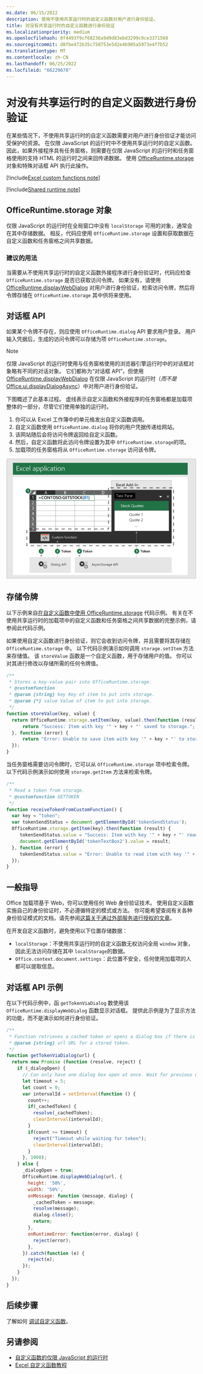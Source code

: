 ```yaml
---
ms.date: 06/15/2022
description: 使用不使用共享运行时的自定义函数对用户进行身份验证。
title: 对没有共享运行时的自定义函数进行身份验证
ms.localizationpriority: medium
ms.openlocfilehash: 0f4493f9cf68236a9d9d83ebd3299c9ce3371560
ms.sourcegitcommit: d8fbe472b35c758753e5d2e4b905a5973e4f7b52
ms.translationtype: MT
ms.contentlocale: zh-CN
ms.lasthandoff: 06/25/2022
ms.locfileid: "66229678"
---
```

# <a name="authentication-for-custom-functions-without-a-shared-runtime"></a>对没有共享运行时的自定义函数进行身份验证

在某些情况下，不使用共享运行时的自定义函数需要对用户进行身份验证才能访问受保护的资源。 在仅限 JavaScript 的运行时中不使用共享运行时的自定义函数。 因此，如果外接程序具有任务窗格，则需要在仅限 JavaScript 的运行时和任务窗格使用的支持 HTML 的运行时之间来回传递数据。 使用 [OfficeRuntime.storage](/javascript/api/office-runtime/officeruntime.storage) 对象和特殊对话框 API 执行此操作。

[!include[Excel custom functions note](../includes/excel-custom-functions-note.md)]

[!include[Shared runtime note](../includes/shared-runtime-note.md)]

## <a name="officeruntimestorage-object"></a>OfficeRuntime.storage 对象

仅限 JavaScript 的运行时在全局窗口中没有 `localStorage` 可用的对象，通常会在其中存储数据。 相反，代码应使用 `OfficeRuntime.storage` 设置和获取数据在自定义函数和任务窗格之间共享数据。

### <a name="suggested-usage"></a>建议的用法

当需要从不使用共享运行时的自定义函数外接程序进行身份验证时，代码应检查 `OfficeRuntime.storage` 是否已获取访问令牌。 如果没有，请使用 [OfficeRuntime.displayWebDialog](/javascript/api/office-runtime#office-runtime-officeruntime-displaywebdialog-function(1)) 对用户进行身份验证，检索访问令牌，然后将令牌存储在 `OfficeRuntime.storage` 其中供将来使用。

## <a name="dialog-api"></a>对话框 API

如果某个令牌不存在，则应使用 `OfficeRuntime.dialog` API 要求用户登录。 用户输入凭据后，生成的访问令牌可以存储为项 `OfficeRuntime.storage`。

> [!NOTE]
> 仅限 JavaScript 的运行时使用与任务窗格使用的浏览器引擎运行时中的对话框对象略有不同的对话对象。 它们都称为“对话框 API”，但使用 [OfficeRuntime.displayWebDialog](/javascript/api/office-runtime#office-runtime-officeruntime-displaywebdialog-function(1)) 在仅限 JavaScript 的运行时（*而不是* [Office.ui.displayDialogAsync](/javascript/api/office/office.ui#office-office-ui-displaydialogasync-member(1))）中对用户进行身份验证。

下图概述了此基本过程。 虚线表示自定义函数和外接程序的任务窗格都是加载项整体的一部分，尽管它们使用单独的运行时。

1. 你可以从 Excel 工作簿中的单元格发出自定义函数调用。
2. 自定义函数使用 `OfficeRuntime.dialog` 将你的用户凭据传递给网站。
3. 该网站随后会将访问令牌返回给自定义函数。
4. 然后，自定义函数将此访问令牌设置为其中 `OfficeRuntime.storage`的项。
5. 加载项的任务窗格将从 `OfficeRuntime.storage` 访问该令牌。

![使用对话框 API 获取访问令牌，然后通过 OfficeRuntime.storage API 与任务窗格共享令牌的自定义函数示意图。](../images/authentication-diagram.png "身份验证图。")

## <a name="storing-the-token"></a>存储令牌

以下示例来自[在自定义函数中使用 OfficeRuntime.storage](https://github.com/OfficeDev/Office-Add-in-samples/tree/main/Excel-custom-functions/AsyncStorage) 代码示例。 有关在不使用共享运行时的加载项中的自定义函数和任务窗格之间共享数据的完整示例，请参阅此代码示例。

如果使用自定义函数进行身份验证，则它会收到访问令牌，并且需要将其存储在 `OfficeRuntime.storage` 中。 以下代码示例演示如何调用 `storage.setItem` 方法来存储值。 该 `storeValue` 函数是一个自定义函数，用于存储用户的值。 你可以对其进行修改以存储所需的任何令牌值。

```js
/**
 * Stores a key-value pair into OfficeRuntime.storage.
 * @customfunction
 * @param {string} key Key of item to put into storage.
 * @param {*} value Value of item to put into storage.
 */
function storeValue(key, value) {
  return OfficeRuntime.storage.setItem(key, value).then(function (result) {
      return "Success: Item with key '" + key + "' saved to storage.";
  }, function (error) {
      return "Error: Unable to save item with key '" + key + "' to storage. " + error;
  });
}
```

当任务窗格需要访问令牌时，它可以从 `OfficeRuntime.storage` 项中检索令牌。 以下代码示例演示如何使用 `storage.getItem` 方法来检索令牌。

```js
/**
 * Read a token from storage.
 * @customfunction GETTOKEN
 */
function receiveTokenFromCustomFunction() {
  var key = "token";
  var tokenSendStatus = document.getElementById('tokenSendStatus');
  OfficeRuntime.storage.getItem(key).then(function (result) {
     tokenSendStatus.value = "Success: Item with key '" + key + "' read from storage.";
     document.getElementById('tokenTextBox2').value = result;
  }, function (error) {
     tokenSendStatus.value = "Error: Unable to read item with key '" + key + "' from storage. " + error;
  });
}
```

## <a name="general-guidance"></a>一般指导

Office 加载项基于 Web，你可以使用任何 Web 身份验证技术。 使用自定义函数实施自己的身份验证时，不必遵循特定的模式或方法。 你可能希望查阅有关各种身份验证模式的文档，请先参阅[这篇关于通过外部服务进行授权的文章](../develop/auth-external-add-ins.md)。  

在开发自定义函数时，避免使用以下位置存储数据：

- `localStorage`：不使用共享运行时的自定义函数无权访问全局 `window` 对象，因此无法访问存储在其中 `localStorage`的数据。
- `Office.context.document.settings`：此位置不安全，任何使用加载项的人都可以提取信息。

## <a name="dialog-box-api-example"></a>对话框 API 示例

在以下代码示例中，函 `getTokenViaDialog` 数使用该 `OfficeRuntime.displayWebDialog` 函数显示对话框。 提供此示例是为了显示方法的功能，而不是演示如何进行身份验证。

```JavaScript
/**
 * Function retrieves a cached token or opens a dialog box if there is no saved token. Note that this isn't a sufficient example of authentication but is intended to show the capabilities of the displayWebDialog method.
 * @param {string} url URL for a stored token.
 */
function getTokenViaDialog(url) {
  return new Promise (function (resolve, reject) {
    if (_dialogOpen) {
      // Can only have one dialog box open at once. Wait for previous dialog box's token.
      let timeout = 5;
      let count = 0;
      var intervalId = setInterval(function () {
        count++;
        if(_cachedToken) {
          resolve(_cachedToken);
          clearInterval(intervalId);
        }
        if(count >= timeout) {
          reject("Timeout while waiting for token");
          clearInterval(intervalId);
        }
      }, 1000);
    } else {
      _dialogOpen = true;
      OfficeRuntime.displayWebDialog(url, {
        height: '50%',
        width: '50%',
        onMessage: function (message, dialog) {
          _cachedToken = message;
          resolve(message);
          dialog.close();
          return;
        },
        onRuntimeError: function(error, dialog) {
          reject(error);
        },
      }).catch(function (e) {
        reject(e);
      });
    }
  });
}
```

## <a name="next-steps"></a>后续步骤

了解如何 [调试自定义函数](custom-functions-debugging.md)。

## <a name="see-also"></a>另请参阅

* [自定义函数的仅限 JavaScript 的运行时](custom-functions-runtime.md)
* [Excel 自定义函数教程](../tutorials/excel-tutorial-create-custom-functions.md)